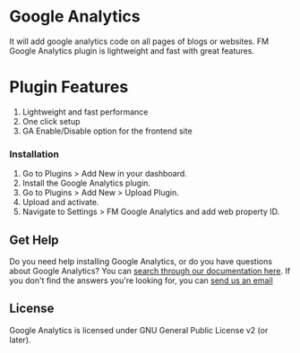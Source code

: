 # Google Analytics

It will add google analytics code on all pages of blogs or websites. FM Google Analytics plugin is lightweight and fast with great features.

# Plugin Features

1. Lightweight and fast performance
2. One click setup
3. GA Enable/Disable option for the frontend site

### Installation

1. Go to Plugins > Add New in your dashboard.
2. Install the Google Analytics plugin.
3. Go to Plugins > Add New > Upload Plugin.
4. Upload and activate.
5. Navigate to Settings > FM Google Analytics and add web property ID.

## Get Help

Do you need help installing Google Analytics, or do you have questions about Google Analytics? You can [search through our documentation here](https://www.freewebmentor.com/2016/09/google-analytics.html). If you don't find the answers you're looking for, you can [send us an email](https://www.freewebmentor.com/contact-us/)

## License

Google Analytics is licensed under GNU General Public License v2 (or later).
